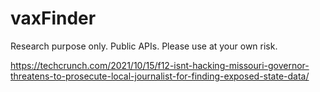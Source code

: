 # vaxFinder

Research purpose only. Public APIs. Please use at your own risk. 

https://techcrunch.com/2021/10/15/f12-isnt-hacking-missouri-governor-threatens-to-prosecute-local-journalist-for-finding-exposed-state-data/ 
